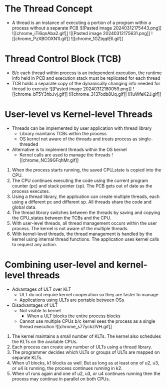 # The Thread Concept
- A thread is an instance of executing a portion of a program within a process without a separate PCB
 ![[Pasted image 20240312175443.png]]
![[chrome_iTi6qnAba2.gif]]
![[Pasted image 20240312175631.png]]
![[chrome_PzXBOOXN1I.gif]]
![[chrome_1GZtqqlEIl.gif]]
# Thread Control Block (TCB)

- B/c each thread within process is an independent execution, the runtime info held in PCB and execution stack must be replicated for each thread
- TCB holds a separate copy of the dynamically changing info needed for thread to execute
![[Pasted image 20240312180059.png]]
![[chrome_bT5Y3hbJvj.gif]]
![[chrome_3137odb8Uq.gif]]
![[uWfeK2J.gif]]
# User-level vs Kernel-level Threads
- Threads can be implemented by user application with thread library
	- Library maintains TCBs within the process
	- OS kernel not aware of the threads and treats process as single-threaded
- Alternative is to implement threads within the OS kernel
	- Kernel calls are used to manage the threads 
![[chrome_NC39GFqhMr.gif]]
1. When the process starts running, the saved CPU_state is copied into the CPU.
2. The CPU continues executing the code using the current program counter (pc) and stack pointer (sp). The PCB gets out of date as the process executes.
3. Using a thread library, the application can create multiple threads, each using a different pc and different sp. All threads share the code and global data.
4. The thread library switches between the threads by saving and copying the CPU_states between the TCBs and the CPU.
5. With user-level threads, all thread management occurs within the user process. The kernel is not aware of the multiple threads.
6. With kernel-level threads, the thread management is handled by the kernel using internal thread functions. The application uses kernel calls to request any action.
# Combining user-level and kernel-level threads
- Advantages of ULT over KLT
	- ULT do not require kernel cooperation so they are faster to manage
	- Applications using ULTs are portable between OSs
- Disadvantages of ULT
	- Not visible to kernel
		- When a ULT blocks the entire process blocks
	- Cannot use multiple CPUs b/c kernel sees the process as a single thread execution
![[chrome_s77yckzIVH.gif]]
1. The kernel maintains a small number of KLTs. The kernel also schedules the KLTs on the available CPUs.
2. Each process can create any number of ULTs using a thread library.
3. The programmer decides which ULTs or groups of ULTs are mapped on separate KLTs.
4. When u1 blocks, k1 blocks as well. But as long as at least one of u2, u3, or u4 is running, the process continues running in k2.
5. When u1 runs again and one of u2, u3, or u4 continues running then the process may continue in parallel on both CPUs.
 